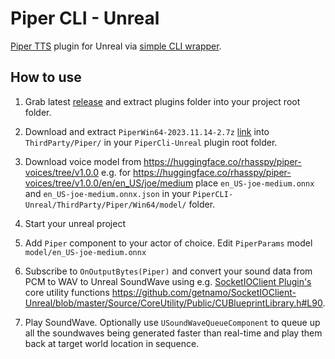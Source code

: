 # Piper CLI - Unreal

[Piper TTS](https://github.com/rhasspy/piper) plugin for Unreal via [simple CLI wrapper](https://github.com/getnamo/PiperCLI-Unreal/blob/main/Source/PiperCLI/Public/SubProcess.h).

## How to use

1. Grab latest [release](https://github.com/getnamo/PiperCLI-Unreal/releases) and extract plugins folder into your project root folder.

2. Download and extract `PiperWin64-2023.11.14-2.7z` [link](https://github.com/getnamo/PiperCLI-Unreal/releases/download/v0.1.external/PiperWin64-2023.11.14-2.7z) into `ThirdParty/Piper/` in your `PiperCli-Unreal` plugin root folder.
 
3. Download voice model from https://huggingface.co/rhasspy/piper-voices/tree/v1.0.0 e.g. for https://huggingface.co/rhasspy/piper-voices/tree/v1.0.0/en/en_US/joe/medium place `en_US-joe-medium.onnx` and `en_US-joe-medium.onnx.json` in your `PiperCLI-Unreal/ThirdParty/Piper/Win64/model/` folder.

4. Start your unreal project
  
3. Add `Piper` component to your actor of choice. Edit `PiperParams` model `model/en_US-joe-medium.onnx`

4. Subscribe to `OnOutputBytes(Piper)` and convert your sound data from PCM to WAV to Unreal SoundWave using e.g. [SocketIOClient Plugin's](https://github.com/getnamo/SocketIOClient-Unreal/tree/master) core utility functions https://github.com/getnamo/SocketIOClient-Unreal/blob/master/Source/CoreUtility/Public/CUBlueprintLibrary.h#L90.

5. Play SoundWave. Optionally use `USoundWaveQueueComponent` to queue up all the soundwaves being generated faster than real-time and play them back at target world location in sequence.
